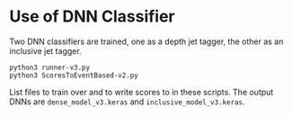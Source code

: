 # Use of DNN Classifier

Two DNN classifiers are trained, one as a depth jet tagger, the other as an inclusive jet tagger.

```
python3 runner-v3.py
python3 ScoresToEventBased-v2.py
```

List files to train over and to write scores to in these scripts. The output DNNs are `dense_model_v3.keras` and `inclusive_model_v3.keras`.
